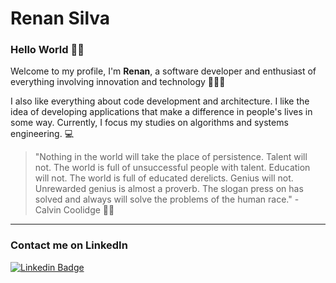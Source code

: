 # Renan Silva

### Hello World 👋🏾

Welcome to my profile, I'm **Renan**, a software developer and enthusiast of everything involving innovation and technology 🙋🏾‍♂️

I also like everything about code development and architecture. I like the idea of ​​developing applications that make a difference in people's lives in some way. Currently, I focus my studies on algorithms and systems engineering. 💻

> "Nothing in the world will take the place of persistence. Talent will not. The world is full of unsuccessful people with talent. Education will not. The world is full of educated derelicts. Genius will not. Unrewarded genius is almost a proverb. The slogan press on has solved and always will solve the problems of the human race." - Calvin Coolidge 🙌🏾

<!-- --- -->

<!-- ![Renan's GitHub stats](https://github-readme-stats.vercel.app/api?username=renanss4&show_icons=true&theme=dark) -->

<!-- ![Renan's Top Langs](https://github-readme-stats.vercel.app/api/top-langs/?username=renanss4&layout=compact&theme=dark) -->

---

### Contact me on LinkedIn

[![Linkedin Badge](https://img.shields.io/badge/-RenanSilva-05122A?style=flat&logo=linkedin)](https://www.linkedin.com/in/renan-silva4/)

